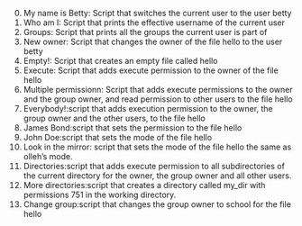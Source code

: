 0. My name is Betty: Script that switches the current user to the user betty
1. Who am I: Script that prints the effective username of the current user
2. Groups: Script that prints all the groups the current user is part of
3. New owner: Script that changes the owner of the file hello to the user betty
4. Empty!: Script that creates an empty file called hello
5. Execute: Script that adds execute permission to the owner of the file hello
6. Multiple permissionn: Script that adds execute permissions to the owner and the group owner, and read permission to other users to the file hello
7. Everybody!:script that adds execution permission to the owner, the group owner and the other users, to the file hello
8. James Bond:script that sets the permission to the file hello 
9. John Doe:script that sets the mode of the file hello
10. Look in the mirror: script that sets the mode of the file hello the same as olleh’s mode.
11. Directories:script that adds execute permission to all subdirectories of the current directory for the owner, the group owner and all other users.
12. More directories:script that creates a directory called my_dir with permissions 751 in the working directory.
13. Change group:script that changes the group owner to school for the file hello
